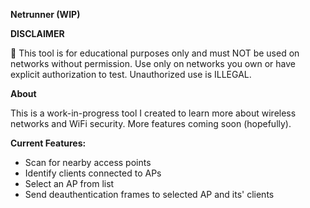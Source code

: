 **Netrunner (WIP)**

**DISCLAIMER**

🚨 This tool is for educational purposes only and must NOT be used on networks without permission. Use only on networks you own or have explicit authorization to test. Unauthorized use is ILLEGAL.

**About**

This is a work-in-progress tool I created to learn more about wireless networks and WiFi security. More features coming soon (hopefully).

**Current Features:**

- Scan for nearby access points
- Identify clients connected to APs
- Select an AP from list
- Send deauthentication frames to selected AP and its' clients
